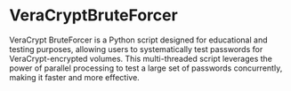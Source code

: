 # VeraCryptBruteForcer
VeraCrypt BruteForcer is a Python script designed for educational and testing purposes, allowing users to systematically test passwords for VeraCrypt-encrypted volumes. This multi-threaded script leverages the power of parallel processing to test a large set of passwords concurrently, making it faster and more effective.
